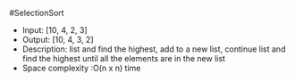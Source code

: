 
#SelectionSort
- Input: [10, 4, 2, 3]
- Output: [10, 4, 3, 2]
- Description: list and find the highest, add to a new list, continue list and find the highest until all the elements are in the new list
- Space complexity :O(n x n) time